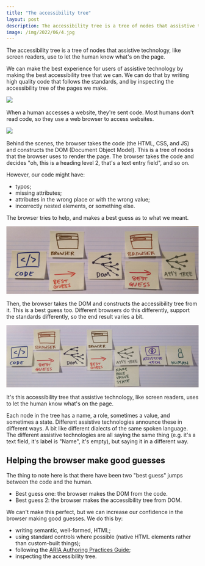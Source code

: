 ```yaml
---
title: "The accessibility tree"
layout: post
description: The accessibility tree is a tree of nodes that assistive technology, like screen readers, use to let the human know what's on the page.
image: /img/2022/06/4.jpg
---
```


The accessibility tree is a tree of nodes that assistive technology, like screen readers, use to let the human know what's on the page.

We can make the best experience for users of assistive technology by making the best accessibility tree that we can. We can do that by writing high quality code that follows the standards, and by inspecting the accessibility tree of the pages we make.

![](/img/2022/06/1.jpg)

When a human accesses a website, they're sent code. Most humans don't read code, so they use a web browser to access websites.

![](/img/2022/06/2.jpg)

Behind the scenes, the browser takes the code (the HTML, CSS, and JS) and constructs the DOM (Document Object Model). This is a tree of nodes that the browser uses to render the page. The browser takes the code and decides "oh, this is a heading level 2, that's a text entry field", and so on.

However, our code might have:

- typos;
- missing attributes;
- attributes in the wrong place or with the wrong value;
- incorrectly nested elements, or something else.

The browser tries to help, and makes a best guess as to what we meant.

![](/img/2022/06/3.jpg)

Then, the browser takes the DOM and constructs the accessibility tree from it. This is a best guess too. Different browsers do this differently, support the standards differently, so the end result varies a bit.

![](/img/2022/06/4.jpg)

It's this accessibility tree that assistive technology, like screen readers, uses to let the human know what's on the page.

Each node in the tree has a name, a role, sometimes a value, and sometimes a state. Different assistive technologies announce these in different ways. A bit like different dialects of the same spoken language. The different assistive technologies are all saying the same thing (e.g. it's a text field, it's label is "Name", it's empty), but saying it in a different way.

## Helping the browser make good guesses

The thing to note here is that there have been two "best guess" jumps between the code and the human.

- Best guess one: the browser makes the DOM from the code.
- Best guess 2: the browser makes the accessibility tree from DOM.

We can't make this perfect, but we can increase our confidence in the browser making good guesses. We do this by: 

- writing semantic, well-formed, HTML;
- using standard controls where possible (native HTML elements rather than custom-built things);
- following the [ARIA Authoring Practices Guide](https://www.w3.org/WAI/ARIA/apg/patterns/);
- inspecting the accessibility tree.